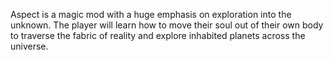 Aspect is a magic mod with a huge emphasis on exploration into the unknown. The player will learn how to move their soul out of their own body to traverse the fabric of reality and explore inhabited planets across the universe.